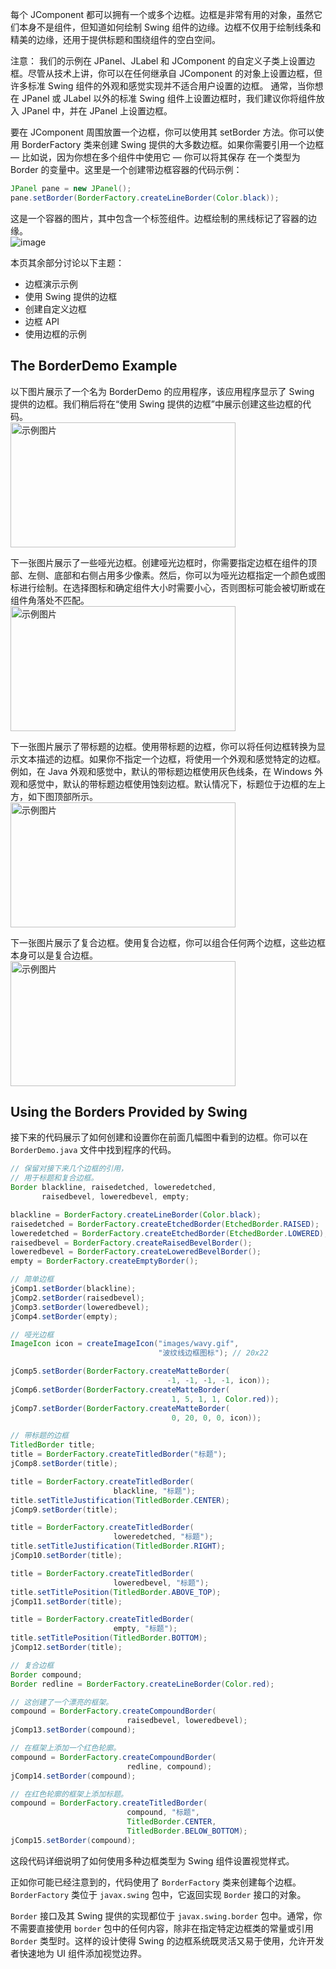 每个 JComponent 都可以拥有一个或多个边框。边框是非常有用的对象，虽然它们本身不是组件，但知道如何绘制 Swing 组件的边缘。边框不仅用于绘制线条和精美的边缘，还用于提供标题和围绕组件的空白空间。

注意：
我们的示例在 JPanel、JLabel 和 JComponent 的自定义子类上设置边框。尽管从技术上讲，你可以在任何继承自 JComponent 的对象上设置边框，但许多标准 Swing 组件的外观和感觉实现并不适合用户设置的边框。
通常，当你想在 JPanel 或 JLabel 以外的标准 Swing 组件上设置边框时，我们建议你将组件放入 JPanel 中，并在 JPanel 上设置边框。

要在 JComponent 周围放置一个边框，你可以使用其 setBorder 方法。你可以使用 BorderFactory 类来创建 Swing 提供的大多数边框。如果你需要引用一个边框 — 比如说，因为你想在多个组件中使用它 — 你可以将其保存
在一个类型为 Border 的变量中。这里是一个创建带边框容器的代码示例：

```java
JPanel pane = new JPanel();
pane.setBorder(BorderFactory.createLineBorder(Color.black));
```

这是一个容器的图片，其中包含一个标签组件。边框绘制的黑线标记了容器的边缘。  
![image](https://github.com/guangying23/java/assets/54796147/97430631-c2e8-4244-b75a-8638cb4211d3)

本页其余部分讨论以下主题：

- 边框演示示例
- 使用 Swing 提供的边框
- 创建自定义边框
- 边框 API
- 使用边框的示例

## The BorderDemo Example
以下图片展示了一个名为 BorderDemo 的应用程序，该应用程序显示了 Swing 提供的边框。我们稍后将在“使用 Swing 提供的边框”中展示创建这些边框的代码。  
<img src="https://github.com/guangying23/java/assets/54796147/364ea8d9-bec0-409d-9e68-dce016085681" alt="示例图片" width="360" height="200">

下一张图片展示了一些哑光边框。创建哑光边框时，你需要指定边框在组件的顶部、左侧、底部和右侧占用多少像素。然后，你可以为哑光边框指定一个颜色或图标进行绘制。在选择图标和确定组件大小时需要小心，否则图标可能会被切断或在组件角落处不匹配。  
<img src="https://github.com/guangying23/java/assets/54796147/2a89b63a-2a75-491a-8fdc-d9f53b0e8b4b" alt="示例图片" width="360" height="200">  

下一张图片展示了带标题的边框。使用带标题的边框，你可以将任何边框转换为显示文本描述的边框。如果你不指定一个边框，将使用一个外观和感觉特定的边框。例如，在 Java 外观和感觉中，默认的带标题边框使用灰色线条，在 Windows 外观和感觉中，默认的带标题边框使用蚀刻边框。默认情况下，标题位于边框的左上方，如下图顶部所示。  
<img src="https://github.com/guangying23/java/assets/54796147/fb2f87e9-4f66-4342-9ec9-03ac763216ef" alt="示例图片" width="360" height="200">

下一张图片展示了复合边框。使用复合边框，你可以组合任何两个边框，这些边框本身可以是复合边框。  
<img src="https://github.com/guangying23/java/assets/54796147/85dab06d-c63e-4484-829d-e91723e70f65" alt="示例图片" width="360" height="200">

## Using the Borders Provided by Swing
接下来的代码展示了如何创建和设置你在前面几幅图中看到的边框。你可以在 `BorderDemo.java` 文件中找到程序的代码。

```java
// 保留对接下来几个边框的引用，
// 用于标题和复合边框。
Border blackline, raisedetched, loweredetched,
       raisedbevel, loweredbevel, empty;

blackline = BorderFactory.createLineBorder(Color.black);
raisedetched = BorderFactory.createEtchedBorder(EtchedBorder.RAISED);
loweredetched = BorderFactory.createEtchedBorder(EtchedBorder.LOWERED);
raisedbevel = BorderFactory.createRaisedBevelBorder();
loweredbevel = BorderFactory.createLoweredBevelBorder();
empty = BorderFactory.createEmptyBorder();

// 简单边框
jComp1.setBorder(blackline);
jComp2.setBorder(raisedbevel);
jComp3.setBorder(loweredbevel);
jComp4.setBorder(empty);

// 哑光边框
ImageIcon icon = createImageIcon("images/wavy.gif",
                                 "波纹线边框图标"); // 20x22

jComp5.setBorder(BorderFactory.createMatteBorder(
                                   -1, -1, -1, -1, icon));
jComp6.setBorder(BorderFactory.createMatteBorder(
                                    1, 5, 1, 1, Color.red));
jComp7.setBorder(BorderFactory.createMatteBorder(
                                    0, 20, 0, 0, icon));

// 带标题的边框
TitledBorder title;
title = BorderFactory.createTitledBorder("标题");
jComp8.setBorder(title);

title = BorderFactory.createTitledBorder(
                       blackline, "标题");
title.setTitleJustification(TitledBorder.CENTER);
jComp9.setBorder(title);

title = BorderFactory.createTitledBorder(
                       loweredetched, "标题");
title.setTitleJustification(TitledBorder.RIGHT);
jComp10.setBorder(title);

title = BorderFactory.createTitledBorder(
                       loweredbevel, "标题");
title.setTitlePosition(TitledBorder.ABOVE_TOP);
jComp11.setBorder(title);

title = BorderFactory.createTitledBorder(
                       empty, "标题");
title.setTitlePosition(TitledBorder.BOTTOM);
jComp12.setBorder(title);

// 复合边框
Border compound;
Border redline = BorderFactory.createLineBorder(Color.red);

// 这创建了一个漂亮的框架。
compound = BorderFactory.createCompoundBorder(
                          raisedbevel, loweredbevel);
jComp13.setBorder(compound);

// 在框架上添加一个红色轮廓。
compound = BorderFactory.createCompoundBorder(
                          redline, compound);
jComp14.setBorder(compound);

// 在红色轮廓的框架上添加标题。
compound = BorderFactory.createTitledBorder(
                          compound, "标题",
                          TitledBorder.CENTER,
                          TitledBorder.BELOW_BOTTOM);
jComp15.setBorder(compound);
```

这段代码详细说明了如何使用多种边框类型为 Swing 组件设置视觉样式。

正如你可能已经注意到的，代码使用了 `BorderFactory` 类来创建每个边框。`BorderFactory` 类位于 `javax.swing` 包中，它返回实现 `Border` 接口的对象。

`Border` 接口及其 Swing 提供的实现都位于 `javax.swing.border` 包中。通常，你不需要直接使用 `border` 包中的任何内容，除非在指定特定边框类的常量或引用 `Border` 类型时。这样的设计使得 Swing 的边框系统既灵活又易于使用，允许开发者快速地为 UI 组件添加视觉边界。
